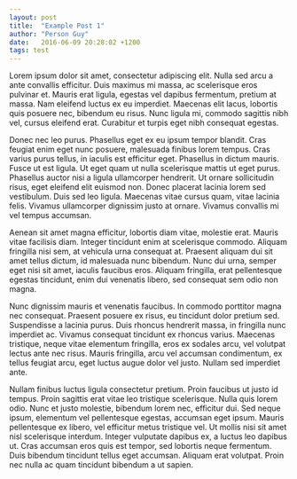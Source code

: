 ```yaml
---
layout: post
title:  "Example Post 1"
author: "Person Guy"
date:   2016-06-09 20:28:02 +1200
tags: test
---
```

Lorem ipsum dolor sit amet, consectetur adipiscing elit. Nulla sed arcu a ante convallis efficitur. Duis maximus mi massa, ac scelerisque eros pulvinar et. Mauris erat ligula, egestas vel dapibus fermentum, pretium at massa. Nam eleifend luctus ex eu imperdiet. Maecenas elit lacus, lobortis quis posuere nec, bibendum eu risus. Nunc ligula mi, commodo sagittis nibh vel, cursus eleifend erat. Curabitur et turpis eget nibh consequat egestas.

Donec nec leo purus. Phasellus eget ex eu ipsum tempor blandit. Cras feugiat enim eget nunc posuere, malesuada finibus lorem tempus. Cras varius purus tellus, in iaculis est efficitur eget. Phasellus in dictum mauris. Fusce ut est ligula. Ut eget quam ut nulla scelerisque mattis ut eget purus. Phasellus auctor nisi a ligula ullamcorper hendrerit. Ut ornare sollicitudin risus, eget eleifend elit euismod non. Donec placerat lacinia lorem sed vestibulum. Duis sed leo ligula. Maecenas vitae cursus quam, vitae lacinia felis. Vivamus ullamcorper dignissim justo at ornare. Vivamus convallis mi vel tempus accumsan.

Aenean sit amet magna efficitur, lobortis diam vitae, molestie erat. Mauris vitae facilisis diam. Integer tincidunt enim at scelerisque commodo. Aliquam fringilla nisi sem, at vehicula urna consequat at. Praesent aliquam dui sit amet tellus dictum, id malesuada nunc bibendum. Nunc dui urna, semper eget nisi sit amet, iaculis faucibus eros. Aliquam fringilla, erat pellentesque egestas tincidunt, enim dui venenatis libero, sed consequat sem odio non magna.

Nunc dignissim mauris et venenatis faucibus. In commodo porttitor magna nec consequat. Praesent posuere ex risus, eu tincidunt dolor pretium sed. Suspendisse a lacinia purus. Duis rhoncus hendrerit massa, in fringilla nunc imperdiet ac. Vivamus consequat tincidunt ex rhoncus varius. Maecenas tristique, neque vitae elementum fringilla, eros ex sodales arcu, vel volutpat lectus ante nec risus. Mauris fringilla, arcu vel accumsan condimentum, ex tellus feugiat arcu, eget luctus augue dolor vel justo. Nullam sed imperdiet ante.

Nullam finibus luctus ligula consectetur pretium. Proin faucibus ut justo id tempus. Proin sagittis erat vitae leo tristique scelerisque. Nulla quis lorem odio. Nunc et justo molestie, bibendum lorem nec, efficitur dui. Sed neque ipsum, elementum vel pellentesque egestas, accumsan eget ipsum. Mauris pellentesque ex libero, vel efficitur metus tristique vel. Ut mollis nisi sit amet nisl scelerisque interdum. Integer vulputate dapibus ex, a luctus leo dapibus ut. Cras accumsan eros quis est tempor, sed lobortis neque fermentum. Duis bibendum tincidunt tellus eget accumsan. Aliquam erat volutpat. Proin nec nulla ac quam tincidunt bibendum a ut sapien.